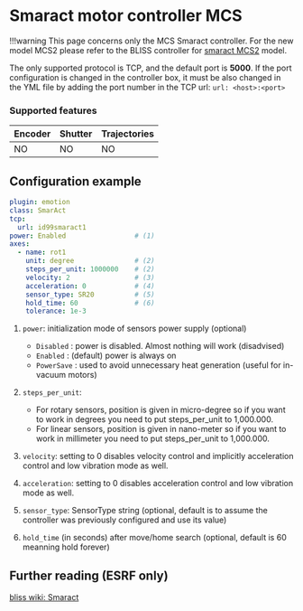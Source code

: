# Smaract motor controller MCS


!!!warning
    This page concerns only the MCS Smaract controller.  For the new model
    MCS2 please refer to the BLISS controller for [smaract MCS2](config_smaract_mcs2.md)
    model.

The only supported protocol is TCP, and the default port is **5000**. If the
port configuration is changed in the controller box, it must be also changed in
the YML file by adding the port number in the TCP url: `url: <host>:<port>`

### Supported features

Encoder | Shutter | Trajectories
------- | ------- | ------------
NO	    |    NO   |    NO

## Configuration example

```yaml
plugin: emotion
class: SmarAct
tcp:
  url: id99smaract1
power: Enabled                 # (1)
axes:
  - name: rot1
    unit: degree               # (2)
    steps_per_unit: 1000000    # (2)
    velocity: 2                # (3)
    acceleration: 0            # (4)
    sensor_type: SR20          # (5)
    hold_time: 60              # (6)
    tolerance: 1e-3
```

1. `power`: initialization mode of sensors power supply (optional)
    * `Disabled`  : power is disabled. Almost nothing will work (disadvised)
    * `Enabled`   : (default) power is always on
    * `PowerSave` : used to avoid unnecessary heat generation (useful for
                     in-vacuum motors)

2. `steps_per_unit`:
    * For rotary sensors, position is given in micro-degree so if you want to work
      in degrees you need to put steps_per_unit to 1,000.000.
    * For linear sensors, position is given in nano-meter so if you want to work
      in millimeter you need to put steps_per_unit to 1,000.000.

3. `velocity`: setting to 0 disables velocity control and implicitly acceleration
control and low vibration mode as well.

4. `acceleration`: setting to 0 disables acceleration control and low vibration
mode as well.

5. `sensor_type`: SensorType string (optional, default is to assume the
controller was previously configured and use its value)

6. `hold_time` (in seconds) after move/home search (optional, default is 60
meanning hold forever)

## Further reading (ESRF only)
[bliss wiki: Smaract](http://wikiserv.esrf.fr/bliss/index.php/Smaract)

